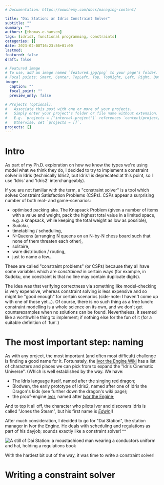```yaml
---
# Documentation: https://wowchemy.com/docs/managing-content/

title: "Dai Station: an Idris Constraint Solver"
subtitle: ""
summary: ""
authors: [thomas-e-hansen]
tags: [idris2, functional programming, constraints]
categories: []
date: 2023-02-08T16:23:56+01:00
lastmod:
featured: false
draft: false

# Featured image
# To use, add an image named `featured.jpg/png` to your page's folder.
# Focal points: Smart, Center, TopLeft, Top, TopRight, Left, Right, BottomLeft, Bottom, BottomRight.
image:
  caption: ""
  focal_point: ""
  preview_only: false

# Projects (optional).
#   Associate this post with one or more of your projects.
#   Simply enter your project's folder or file name without extension.
#   E.g. `projects = ["internal-project"]` references `content/project/deep-learning/index.md`.
#   Otherwise, set `projects = []`.
projects: []
---
```



# Intro

As part of my Ph.D. exploration on how we know the types we're using model what
we think they do, I decided to try to implement a constraint solver in Idris
(technically Idris2, but Idris1 is deprecated at this point, so I use 'Idris'
and 'Idris2' interchangeably).

If you are not familiar with the term, a "constraint solver" is a tool which
solves Constraint Satisfaction Problems (CSPs). CSPs appear a surprising number
of both real- and game-scenarios:
  * optimised packing aka. The Knapsack Problem (given a number of items with a
      value and weight, pack the highest total value in a limited space, e.g. a
      knapsack, while keeping the total weight as low as possible),
  * Sudoku,
  * timetabling / scheduling,
  * N-Queens (arranging N queens on an N-by-N chess board such that none of them
      threaten each other),
  * solitaire,
  * ware distribution / routing,
  * just to name a few...

These are called "constraint problems" (or CSPs) because they all have some
variables which are _constrained_ in certain ways (for example, in Sudoku, one
constraint is that no line may contain duplicate digits).

The idea was that verifying correctness via something like model-checking is
very expensive, whereas constraint solving is less expensive and so might be
"good enough" for certain scenarios (side-note: I haven't come up with one of
those yet...). Of course, there is no such thing as a free lunch: constraint
modelling is a whole science on its own, and we don't get counterexamples when
no solutions can be found. Nevertheless, it seemed like a worthwhile thing to
implement; if nothing else for the fun of it (for a suitable definition of
'fun'.)


# The most important step: naming

As with any project, the most important (and often most difficult) challenge is
finding a good name for it. Fortunately, the
[Ivor the Engine Wiki](https://ivortheengine.fandom.com/wiki/Ivor_the_Engine_Wiki)
has a list of characters and places we can pick from to expand the "Idris
Cinematic Universe". (Which is well established by the way. We have:
  * The Idris language itself, named after the
      [singing red dragon](https://ivortheengine.fandom.com/wiki/Idris);
  * Blodwen, the early prototype of Idris2, named after one of Idris the Dragon's
      kids (see further down the dragon's wiki page);
  * the proof-engine
      [Ivor](https://www.type-driven.org.uk/edwinb/papers/ivor.pdf),
      named after
      [Ivor the Engine](https://ivortheengine.fandom.com/wiki/Ivor_the_Engine_(Character));

And to top it all off, the character who pilots Ivor and discovers Idris is
called "Jones the Steam", but his first name is
[_Edwin_](https://ivortheengine.fandom.com/wiki/Edwin_Jones)!)

After much consideration, I decided to go for "Dai Station", the station manager
in Ivor the Engine. He deals with scheduling and regulations as part of his
dayjob; sounds exactly like a constraint solver! ^^

![A still of Dai Station: a moustachioed man wearing a conductors uniform and hat, holding a regulations book](/media/ivortheengine-fandom-wiki-dai-station.jpg "Dai Station (Image from [Fandom wiki](https://static.wikia.nocookie.net/ivortheengine/images/a/a7/D1-1-.gif/revision/latest?cb=20081114013036), CC-BY-SA)")

With the hardest bit out of the way, it was time to write a constraint solver!


# Writing a constraint solver

